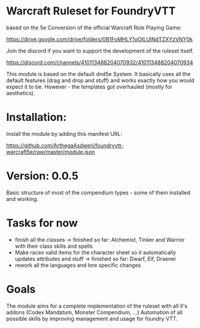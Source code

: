 # Warcraft Ruleset for FoundryVTT

based on the 5e Conversion of the official Warcraft Role Playing Game:

https://drive.google.com/drive/folders/0B1FoMHLY1oOtLUlNdTZXYzVNY0k

Join the discord if you want to support the development of the ruleset itself.

https://discord.com/channels/410113488204070932/410113488204070934

This module is based on the default dnd5e System. It basically uses all the default features (drag and drop and stuff) and works exactly how you would expect it to be. However - the templates got overhauled (mostly for aesthetics). 

# Installation:

Install the module by adding this manifest URL:

https://github.com/ArthegaAsdweri/foundryvtt-warcraft5e/raw/master/module.json

# Version: 0.0.5

Basic structure of most of the compendium types - some of them installed and working.

# Tasks for now

- finish all the classes
  -> finished so far: Alchemist, Tinker and Warrior with their class skills and spells
- Make races valid items for the character sheet so it automatically updates attributes and stuff
  -> finished so far: Dwarf, Elf, Draenei 
- rework all the languages and lore specific changes

# Goals
The module aims for a complete implementation of the ruleset with all it's addons (Codex Mandatum, Monster Compendium, ...)
Automation of all possible skills by improving management and usage for foundry VTT.
